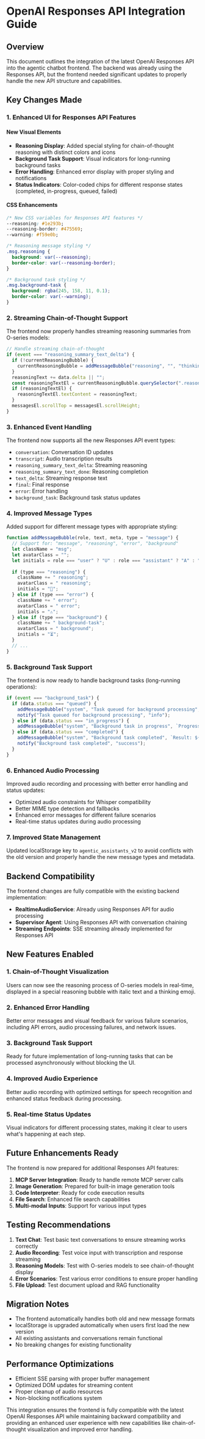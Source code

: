 # OpenAI Responses API Integration Guide

## Overview

This document outlines the integration of the latest OpenAI Responses API into the agentic chatbot frontend. The backend was already using the Responses API, but the frontend needed significant updates to properly handle the new API structure and capabilities.

## Key Changes Made

### 1. Enhanced UI for Responses API Features

#### New Visual Elements
- **Reasoning Display**: Added special styling for chain-of-thought reasoning with distinct colors and icons
- **Background Task Support**: Visual indicators for long-running background tasks
- **Error Handling**: Enhanced error display with proper styling and notifications
- **Status Indicators**: Color-coded chips for different response states (completed, in-progress, queued, failed)

#### CSS Enhancements
```css
/* New CSS variables for Responses API features */
--reasoning: #1e293b;
--reasoning-border: #475569;
--warning: #f59e0b;

/* Reasoning message styling */
.msg.reasoning {
  background: var(--reasoning);
  border-color: var(--reasoning-border);
}

/* Background task styling */
.msg.background-task {
  background: rgba(245, 158, 11, 0.1);
  border-color: var(--warning);
}
```

### 2. Streaming Chain-of-Thought Support

The frontend now properly handles streaming reasoning summaries from O-series models:

```javascript
// Handle streaming chain-of-thought
if (event === "reasoning_summary_text_delta") {
  if (!currentReasoningBubble) {
    currentReasoningBubble = addMessageBubble("reasoning", "", "thinking...", "reasoning");
  }
  reasoningText += data.delta || "";
  const reasoningTextEl = currentReasoningBubble.querySelector(".reasoning-text");
  if (reasoningTextEl) {
    reasoningTextEl.textContent = reasoningText;
  }
  messagesEl.scrollTop = messagesEl.scrollHeight;
}
```

### 3. Enhanced Event Handling

The frontend now supports all the new Responses API event types:

- `conversation`: Conversation ID updates
- `transcript`: Audio transcription results
- `reasoning_summary_text_delta`: Streaming reasoning
- `reasoning_summary_text_done`: Reasoning completion
- `text_delta`: Streaming response text
- `final`: Final response
- `error`: Error handling
- `background_task`: Background task status updates

### 4. Improved Message Types

Added support for different message types with appropriate styling:

```javascript
function addMessageBubble(role, text, meta, type = "message") {
  // Support for: "message", "reasoning", "error", "background"
  let className = "msg";
  let avatarClass = "";
  let initials = role === "user" ? "U" : role === "assistant" ? "A" : "S";
  
  if (type === "reasoning") {
    className += " reasoning";
    avatarClass = " reasoning";
    initials = "🤔";
  } else if (type === "error") {
    className += " error";
    avatarClass = " error";
    initials = "⚠";
  } else if (type === "background") {
    className += " background-task";
    avatarClass = " background";
    initials = "⏳";
  }
  // ...
}
```

### 5. Background Task Support

The frontend is now ready to handle background tasks (long-running operations):

```javascript
if (event === "background_task") {
  if (data.status === "queued") {
    addMessageBubble("system", "Task queued for background processing", `Task ID: ${data.taskId}`, "background");
    notify("Task queued for background processing", "info");
  } else if (data.status === "in_progress") {
    addMessageBubble("system", "Background task in progress", `Progress: ${data.progress || 0}%`, "background");
  } else if (data.status === "completed") {
    addMessageBubble("system", "Background task completed", `Result: ${data.result || "Success"}`, "background");
    notify("Background task completed", "success");
  }
}
```

### 6. Enhanced Audio Processing

Improved audio recording and processing with better error handling and status updates:

- Optimized audio constraints for Whisper compatibility
- Better MIME type detection and fallbacks
- Enhanced error messages for different failure scenarios
- Real-time status updates during audio processing

### 7. Improved State Management

Updated localStorage key to `agentic_assistants_v2` to avoid conflicts with the old version and properly handle the new message types and metadata.

## Backend Compatibility

The frontend changes are fully compatible with the existing backend implementation:

- **RealtimeAudioService**: Already using Responses API for audio processing
- **Supervisor Agent**: Using Responses API with conversation chaining
- **Streaming Endpoints**: SSE streaming already implemented for Responses API

## New Features Enabled

### 1. Chain-of-Thought Visualization
Users can now see the reasoning process of O-series models in real-time, displayed in a special reasoning bubble with italic text and a thinking emoji.

### 2. Enhanced Error Handling
Better error messages and visual feedback for various failure scenarios, including API errors, audio processing failures, and network issues.

### 3. Background Task Support
Ready for future implementation of long-running tasks that can be processed asynchronously without blocking the UI.

### 4. Improved Audio Experience
Better audio recording with optimized settings for speech recognition and enhanced status feedback during processing.

### 5. Real-time Status Updates
Visual indicators for different processing states, making it clear to users what's happening at each step.

## Future Enhancements Ready

The frontend is now prepared for additional Responses API features:

1. **MCP Server Integration**: Ready to handle remote MCP server calls
2. **Image Generation**: Prepared for built-in image generation tools
3. **Code Interpreter**: Ready for code execution results
4. **File Search**: Enhanced file search capabilities
5. **Multi-modal Inputs**: Support for various input types

## Testing Recommendations

1. **Text Chat**: Test basic text conversations to ensure streaming works correctly
2. **Audio Recording**: Test voice input with transcription and response streaming
3. **Reasoning Models**: Test with O-series models to see chain-of-thought display
4. **Error Scenarios**: Test various error conditions to ensure proper handling
5. **File Upload**: Test document upload and RAG functionality

## Migration Notes

- The frontend automatically handles both old and new message formats
- localStorage is upgraded automatically when users first load the new version
- All existing assistants and conversations remain functional
- No breaking changes for existing functionality

## Performance Optimizations

- Efficient SSE parsing with proper buffer management
- Optimized DOM updates for streaming content
- Proper cleanup of audio resources
- Non-blocking notifications system

This integration ensures the frontend is fully compatible with the latest OpenAI Responses API while maintaining backward compatibility and providing an enhanced user experience with new capabilities like chain-of-thought visualization and improved error handling.
